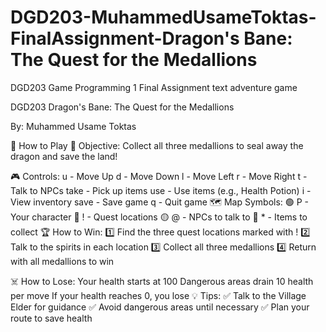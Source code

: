 # DGD203-MuhammedUsameToktas-FinalAssignment-Dragon's Bane: The Quest for the Medallions


DGD203 Game Programming 1 Final Assignment text adventure game

DGD203 Dragon's Bane: The Quest for the Medallions


By: Muhammed Usame Toktas

📜 How to Play
🎯 Objective:
Collect all three medallions to seal away the dragon and save the land!

🎮 Controls:
u - Move Up
d - Move Down
l - Move Left
r - Move Right
t - Talk to NPCs
take - Pick up items
use - Use items (e.g., Health Potion)
i - View inventory
save - Save game
q - Quit game
🗺️ Map Symbols:
🟢 P - Your character
🔴 ! - Quest locations
🟡 @ - NPCs to talk to
🔵 * - Items to collect
🏆 How to Win:
1️⃣ Find the three quest locations marked with !
2️⃣ Talk to the spirits in each location
3️⃣ Collect all three medallions
4️⃣ Return with all medallions to win

☠️ How to Lose:
Your health starts at 100
Dangerous areas drain 10 health per move
If your health reaches 0, you lose
💡 Tips:
✅ Talk to the Village Elder for guidance
✅ Avoid dangerous areas until necessary
✅ Plan your route to save health

